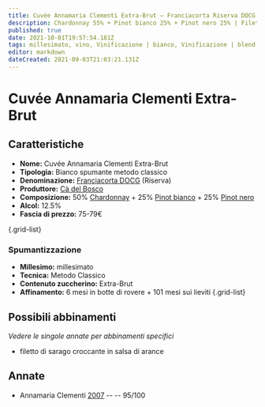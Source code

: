 ```yaml
---
title: Cuvée Annamaria Clementi Extra-Brut – Franciacorta Riserva DOCG – Cà del Bosco – Lombardia (IT) – 75-79€ – 5★
description: Chardonnay 55% + Pinot bianco 25% + Pinot nero 25% | Filetto di sarago croccante in salsa di arance
published: true
date: 2021-10-01T19:57:54.181Z
tags: millesimato, vino, Vinificazione | bianco, Vinificazione | blend, spumante, metodo classico, chardonnay, pinot nero, pinot bianco, lombardia, Valutazioni | 5 stelle, extra-brut, filetto di sarago croccante in salsa di arance, Prezzi | 75-79€
editor: markdown
dateCreated: 2021-09-03T21:03:21.131Z
---
```


# Cuvée Annamaria Clementi Extra-Brut

## Caratteristiche
- **Nome:** Cuvée Annamaria Clementi Extra-Brut 
- **Tipologia:** Bianco spumante metodo classico
- **Denominazione:** [Franciacorta DOCG](/denominazioni/Italia/Lombardia/DOCG/Franciacorta) (Riserva)
- **Produttore:** [Cà del Bosco](/produttori/Italia/Lombardia/Ca-del-Bosco) 
- **Composizione:** 50% [Chardonnay](/vitigni/Francia/bacca-bianca/chardonnay) + 25% [Pinot bianco](/vitigni/Italia/bacca-bianca/pinot-bianco) + 25% [Pinot nero](/vitigni/Italia/bacca-nera/pinot-nero)
- **Alcol:** 12.5%
- **Fascia di prezzo:** 75-79€

{.grid-list}

### Spumantizzazione
- **Millesimo:** millesimato
- **Tecnica:** Metodo Classico
- **Contenuto zuccherino:** Extra-Brut
- **Affinamento:** 6 mesi in botte di rovere + 101 mesi sui lieviti
{.grid-list}



## Possibili abbinamenti
*Vedere le singole annate per abbinamenti specifici*

- filetto di sarago croccante in salsa di arance

## Annate

- Annamaria Clementi [2007](/vini/Italia/Lombardia/Ca-del-Bosco/Cuvee-Annamaria-Clementi-Extra-Brut/2007) -- <span class="star-5"></span> -- 95/100
